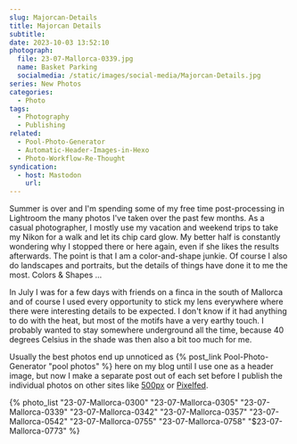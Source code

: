 ```yaml
---
slug: Majorcan-Details
title: Majorcan Details
subtitle:
date: 2023-10-03 13:52:10
photograph:
  file: 23-07-Mallorca-0339.jpg
  name: Basket Parking
  socialmedia: /static/images/social-media/Majorcan-Details.jpg
series: New Photos
categories:
  - Photo
tags:
  - Photography
  - Publishing
related:
  - Pool-Photo-Generator
  - Automatic-Header-Images-in-Hexo
  - Photo-Workflow-Re-Thought
syndication:
  - host: Mastodon
    url: 
---
```


Summer is over and I'm spending some of my free time post-processing in Lightroom the many photos I've taken over the past few months. As a casual photographer, I mostly use my vacation and weekend trips to take my Nikon for a walk and let its chip card glow. My better half is constantly wondering why I stopped there or here again, even if she likes the results afterwards. The point is that I am a color-and-shape junkie. Of course I also do landscapes and portraits, but the details of things have done it to me the most. Colors & Shapes ...

In July I was for a few days with friends on a finca in the south of Mallorca and of course I used every opportunity to stick my lens everywhere where there were interesting details to be expected. I don't know if it had anything to do with the heat, but most of the motifs have a very earthy touch. I probably wanted to stay somewhere underground all the time, because 40 degrees Celsius in the shade was then also a bit too much for me.

<!-- more -->

Usually the best photos end up unnoticed as {% post_link Pool-Photo-Generator "pool photos" %} here on my blog until I use one as a header image, but now I make a separate post out of each set before I publish the individual photos on other sites like [500px](https://500px.com/p/kikon) or [Pixelfed](https://pixelfed.social/kristofz).

{% photo_list
  "23-07-Mallorca-0300"
  "23-07-Mallorca-0305"
  "23-07-Mallorca-0339"
  "23-07-Mallorca-0342"
  "23-07-Mallorca-0357"
  "23-07-Mallorca-0542"
  "23-07-Mallorca-0755"
  "23-07-Mallorca-0758"
  "$23-07-Mallorca-0773"
%}

